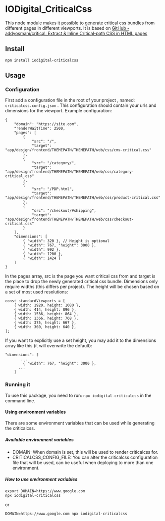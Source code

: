 # IODigital_CriticalCss
This node module makes it possible to generate critical css bundles from different pages in different viewports. It is based on [GitHub - addyosmani/critical: Extract & Inline Critical-path CSS in HTML pages](https://github.com/addyosmani/critical)

## Install
`npm install iodigital-criticalcss`

## Usage

### Configuration
First add a configuration file in the root of your project , named: `criticalcss.config.json` .
This configuration should contain your urls and dimensions for the viewport. Example configuration:

```
{
    "domain": "https://site.com",
    "renderWaitTime": 2500,
    "pages": [
        {
            "src": "/",
            "target": "app/design/frontend/THEMEPATH/THEMEPATH/web/css/cms-critical.css"
        },
        {
            "src": "/category/",
            "target": "app/design/frontend/THEMEPATH/THEMEPATH/web/css/category-critical.css"
        },
        {
            "src": "/PDP.html",
            "target": "app/design/frontend/THEMEPATH/THEMEPATH/web/css/product-critical.css"
        },
        {
            "src": "/checkout/#shipping",
            "target": "app/design/frontend/THEMEPATH/THEMEPATH/web/css/checkout-critical.css"
        }
    ],
    "dimensions": [
        { "width": 320 }, // Height is optional
        { "width": 767, "height": 3000 },
        { "width": 992 },
        { "width": 1200 },
        { "width": 1424 }
    ]
}
```

In the pages array, src is the page you want critical css from and target is the place to drop the newly generated critical css bundle.
Dimensions only require widths (this differs per project). The height will be chosen based on a set of most used resolutions:

```
const standardViewports = [
    { width: 1920, height: 1080 },
    { width: 414, height: 896 },
    { width: 1536, height: 864 },
    { width: 1366, height: 768 },
    { width: 375, height: 667 },
    { width: 360, height: 640 },
];
```

If you want to explicitly use a set height, you may add it to the dimensions array like this (it will overwrite the default):

```
"dimensions": [
       ...
        { "width": 767, "height": 3000 },
      ...
    ]
```

### Running it

To use this package, you need to run: `npx iodigital-criticalcss` in the command line.

#### Using environment variables

There are some environment variables that can be used while generating the criticalcss.

##### Available environment variables
- DOMAIN: When domain is set, this will be used to render criticalcss for.
- CRITICALCSS_CONFIG_FILE: You can alter the criticalcss configuration file that will be used, can be useful when deploying to more than one environment.

##### How to use environment variables
```
export DOMAIN=https://www.google.com
npx iodigital-criticalcss
```

or

```
DOMAIN=https://www.google.com npx iodigital-criticalcss
```
